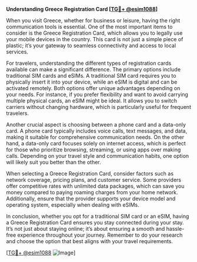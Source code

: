 **Understanding Greece Registration Card [[TG💪+ @esim1088](https://t.me/s/esim1088)]**

When you visit Greece, whether for business or leisure, having the right communication tools is essential. One of the most important items to consider is the Greece Registration Card, which allows you to legally use your mobile devices in the country. This card is not just a simple piece of plastic; it’s your gateway to seamless connectivity and access to local services.

For travelers, understanding the different types of registration cards available can make a significant difference. The primary options include traditional SIM cards and eSIMs. A traditional SIM card requires you to physically insert it into your device, while an eSIM is digital and can be activated remotely. Both options offer unique advantages depending on your needs. For instance, if you prefer flexibility and want to avoid carrying multiple physical cards, an eSIM might be ideal. It allows you to switch carriers without changing hardware, which is particularly useful for frequent travelers.

Another crucial aspect is choosing between a phone card and a data-only card. A phone card typically includes voice calls, text messages, and data, making it suitable for comprehensive communication needs. On the other hand, a data-only card focuses solely on internet access, which is perfect for those who prioritize browsing, streaming, or using apps over making calls. Depending on your travel style and communication habits, one option will likely suit you better than the other.

When selecting a Greece Registration Card, consider factors such as network coverage, pricing plans, and customer service. Some providers offer competitive rates with unlimited data packages, which can save you money compared to paying roaming charges from your home network. Additionally, ensure that the provider supports your device model and operating system, especially when dealing with eSIMs.

In conclusion, whether you opt for a traditional SIM card or an eSIM, having a Greece Registration Card ensures you stay connected during your stay. It’s not just about staying online; it’s about ensuring a smooth and hassle-free experience throughout your journey. Remember to do your research and choose the option that best aligns with your travel requirements.

[[TG💪+ @esim1088](https://t.me/s/esim1088) ![Image](https://i.postimg.cc/Y0z9fWf4/image.png)]